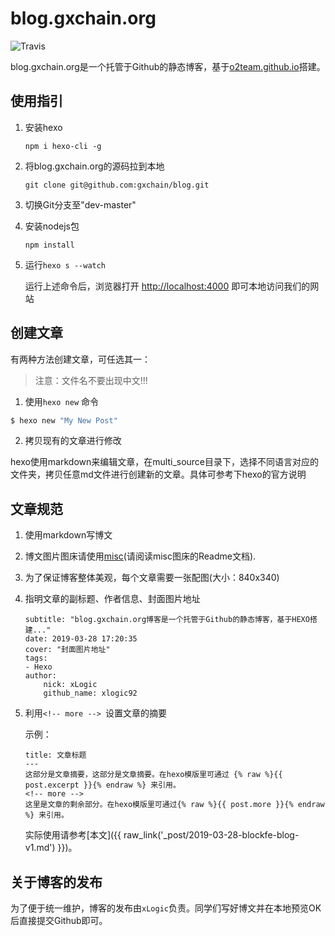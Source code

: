 # blog.gxchain.org
![Travis](https://travis-ci.org/blockfe/blockfe.github.io.svg?branch=hexo)

blog.gxchain.org是一个托管于Github的静态博客，基于[o2team.github.io](https://github.com/o2team/o2team.github.io)搭建。

<!-- more -->

## 使用指引

1. 安装hexo

    ```
    npm i hexo-cli -g
    ```

2. 将blog.gxchain.org的源码拉到本地

    ```
    git clone git@github.com:gxchain/blog.git
    ```

3. 切换Git分支至"dev-master"

4. 安装nodejs包

    ```
    npm install
    ```

5. 运行`hexo s --watch`

    运行上述命令后，浏览器打开 [http://localhost:4000](http://localhost:4000) 即可本地访问我们的网站
    
## 创建文章

有两种方法创建文章，可任选其一：

> 注意：文件名不要出现中文!!!

1. 使用`hexo new` 命令
  
  ``` bash
  $ hexo new "My New Post"
  ```

2. 拷贝现有的文章进行修改
  
  hexo使用markdown来编辑文章，在multi_source目录下，选择不同语言对应的文件夹，拷贝任意md文件进行创建新的文章。具体可参考下hexo的官方说明

## 文章规范

1. 使用markdown写博文 
2. 博文图片图床请使用[misc](https://github.com/blockfe/misc)(请阅读misc图床的Readme文档).
3. 为了保证博客整体美观，每个文章需要一张配图(大小：840x340)
4. 指明文章的副标题、作者信息、封面图片地址

    ```
    subtitle: "blog.gxchain.org博客是一个托管于Github的静态博客，基于HEXO搭建..."
    date: 2019-03-28 17:20:35
    cover: "封面图片地址"
    tags:
    - Hexo
    author:
        nick: xLogic
        github_name: xlogic92

    ```
5. 利用`<!-- more --> `设置文章的摘要

    示例：
    ```
    title: 文章标题
    ---
    这部分是文章摘要，这部分是文章摘要。在hexo模版里可通过 {% raw %}{{ post.excerpt }}{% endraw %} 来引用。
    <!-- more --> 
    这里是文章的剩余部分。在hexo模版里可通过{% raw %}{{ post.more }}{% endraw %} 来引用。
    ```

    实际使用请参考[本文]({{ raw_link('_post/2019-03-28-blockfe-blog-v1.md') }})。

## 关于博客的发布

为了便于统一维护，博客的发布由`xLogic`负责。同学们写好博文并在本地预览OK后直接提交Github即可。  
